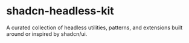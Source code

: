 # shadcn-headless-kit
A curated collection of headless utilities, patterns, and extensions built around or inspired by shadcn/ui.
